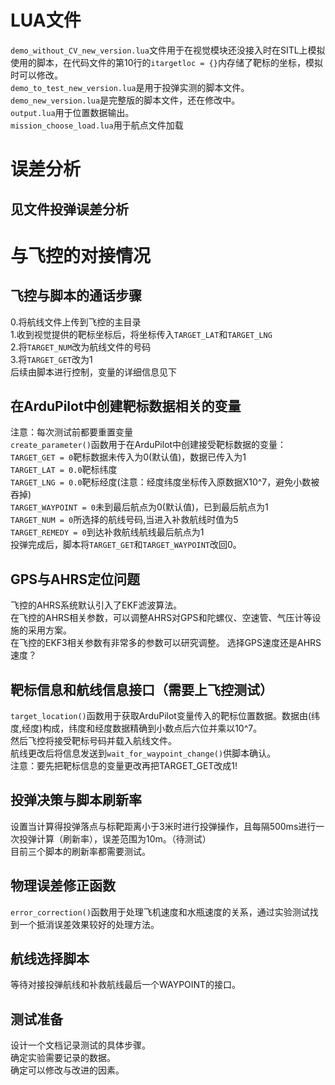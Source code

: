 # LUA文件
`demo_without_CV_new_version.lua`文件用于在视觉模块还没接入时在SITL上模拟使用的脚本，在代码文件的第10行的`itargetloc = {}`内存储了靶标的坐标，模拟时可以修改。\
`demo_to_test_new_version.lua`是用于投弹实测的脚本文件。\
`demo_new_version.lua`是完整版的脚本文件，还在修改中。\
`output.lua`用于位置数据输出。\
`mission_choose_load.lua`用于航点文件加载
# 误差分析
## 见文件投弹误差分析
# 与飞控的对接情况
## 飞控与脚本的通话步骤
0.将航线文件上传到飞控的主目录\
1.收到视觉提供的靶标坐标后，将坐标传入`TARGET_LAT`和`TARGET_LNG`\
2.将`TARGET_NUM`改为航线文件的号码\
3.将`TARGET_GET`改为1\
后续由脚本进行控制，变量的详细信息见下
## 在ArduPilot中创建靶标数据相关的变量
注意：每次测试前都要重置变量\
`create_parameter()`函数用于在ArduPilot中创建接受靶标数据的变量：\
`TARGET_GET = 0`靶标数据未传入为0(默认值)，数据已传入为1\
`TARGET_LAT = 0.0`靶标纬度\
`TARGET_LNG = 0.0`靶标经度(注意：经度纬度坐标传入原数据X10^7，避免小数被吞掉)\
`TARGET_WAYPOINT = 0`未到最后航点为0(默认值)，已到最后航点为1\
`TARGET_NUM = 0`所选择的航线号码,当进入补救航线时值为5\
`TARGET_REMEDY = 0`到达补救航线航线最后航点为1\
投弹完成后，脚本将`TARGET_GET`和`TARGET_WAYPOINT`改回0。
## GPS与AHRS定位问题
飞控的AHRS系统默认引入了EKF滤波算法。\
在飞控的AHRS相关参数，可以调整AHRS对GPS和陀螺仪、空速管、气压计等设施的采用方案。\
在飞控的EKF3相关参数有非常多的参数可以研究调整。
选择GPS速度还是AHRS速度？
## 靶标信息和航线信息接口（需要上飞控测试）
`target_location()`函数用于获取ArduPilot变量传入的靶标位置数据。数据由(纬度,经度)构成，纬度和经度数据精确到小数点后六位并乘以10^7。\
然后飞控将接受靶标号码并载入航线文件。\
航线更改后将信息发送到`wait_for_waypoint_change()`供脚本确认。\
注意：要先把靶标信息的变量更改再把TARGET_GET改成1!
## 投弹决策与脚本刷新率
设置当计算得投弹落点与标靶距离小于3米时进行投弹操作，且每隔500ms进行一次投弹计算（刷新率），误差范围为10m。（待测试）\
目前三个脚本的刷新率都需要测试。
## 物理误差修正函数
`error_correction()`函数用于处理飞机速度和水瓶速度的关系，通过实验测试找到一个抵消误差效果较好的处理方法。
## 航线选择脚本
等待对接投弹航线和补救航线最后一个WAYPOINT的接口。
## 测试准备
设计一个文档记录测试的具体步骤。\
确定实验需要记录的数据。\
确定可以修改与改进的因素。
